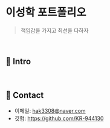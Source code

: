 # 이성학 포트폴리오
> 책임감을 가지고 최선을 다하자
</br>

## :pushpin: Intro

</br>

## :pushpin: Contact
- 이메일: hak3308@naver.com
- 깃헙: https://github.com/KR-944130

</br>
